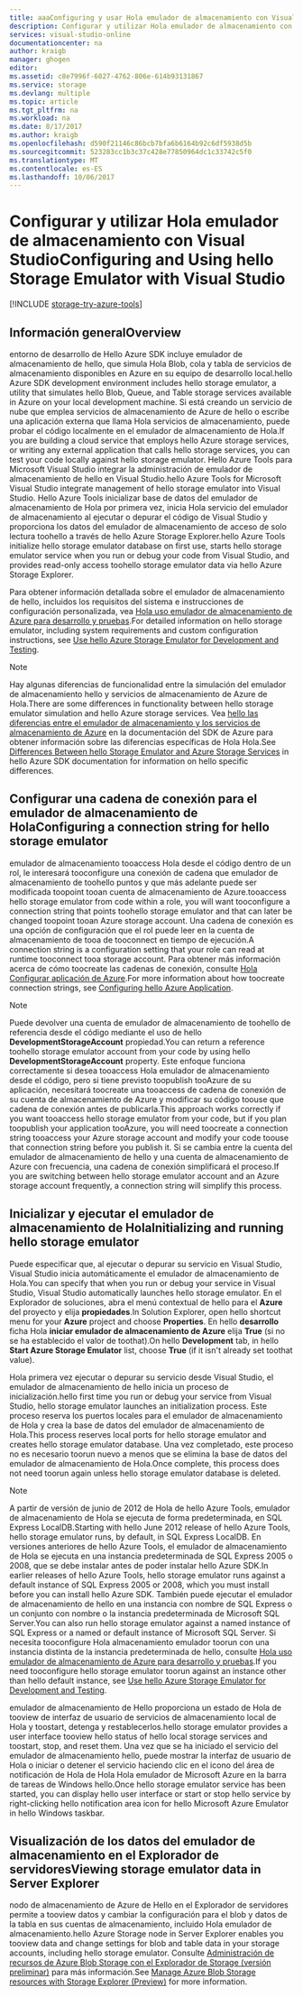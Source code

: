 ```yaml
---
title: aaaConfiguring y usar Hola emulador de almacenamiento con Visual Studio | Documentos de Microsoft
description: Configurar y utilizar Hola emulador de almacenamiento con Visual Studio
services: visual-studio-online
documentationcenter: na
author: kraigb
manager: ghogen
editor: 
ms.assetid: c8e7996f-6027-4762-806e-614b93131867
ms.service: storage
ms.devlang: multiple
ms.topic: article
ms.tgt_pltfrm: na
ms.workload: na
ms.date: 8/17/2017
ms.author: kraigb
ms.openlocfilehash: d590f21146c86bcb7bfa6b6164b92c6df5938d5b
ms.sourcegitcommit: 523283cc1b3c37c428e77850964dc1c33742c5f0
ms.translationtype: MT
ms.contentlocale: es-ES
ms.lasthandoff: 10/06/2017
---
```

# <a name="configuring-and-using-hello-storage-emulator-with-visual-studio"></a><span data-ttu-id="adef1-103">Configurar y utilizar Hola emulador de almacenamiento con Visual Studio</span><span class="sxs-lookup"><span data-stu-id="adef1-103">Configuring and Using hello Storage Emulator with Visual Studio</span></span>
[!INCLUDE [storage-try-azure-tools](../includes/storage-try-azure-tools.md)]

## <a name="overview"></a><span data-ttu-id="adef1-104">Información general</span><span class="sxs-lookup"><span data-stu-id="adef1-104">Overview</span></span>
<span data-ttu-id="adef1-105">entorno de desarrollo de Hello Azure SDK incluye emulador de almacenamiento de hello, que simula Hola Blob, cola y tabla de servicios de almacenamiento disponibles en Azure en su equipo de desarrollo local.</span><span class="sxs-lookup"><span data-stu-id="adef1-105">hello Azure SDK development environment includes hello storage emulator, a utility that simulates hello Blob, Queue, and Table storage services available in Azure on your local development machine.</span></span> <span data-ttu-id="adef1-106">Si está creando un servicio de nube que emplea servicios de almacenamiento de Azure de hello o escribe una aplicación externa que llama Hola servicios de almacenamiento, puede probar el código localmente en el emulador de almacenamiento de Hola.</span><span class="sxs-lookup"><span data-stu-id="adef1-106">If you are building a cloud service that employs hello Azure storage services, or writing any external application that calls hello storage services, you can test your code locally against hello storage emulator.</span></span> <span data-ttu-id="adef1-107">Hello Azure Tools para Microsoft Visual Studio integrar la administración de emulador de almacenamiento de hello en Visual Studio.</span><span class="sxs-lookup"><span data-stu-id="adef1-107">hello Azure Tools for Microsoft Visual Studio integrate management of hello storage emulator into Visual Studio.</span></span> <span data-ttu-id="adef1-108">Hello Azure Tools inicializar base de datos del emulador de almacenamiento de Hola por primera vez, inicia Hola servicio del emulador de almacenamiento al ejecutar o depurar el código de Visual Studio y proporciona los datos del emulador de almacenamiento de acceso de solo lectura toohello a través de hello Azure Storage Explorer.</span><span class="sxs-lookup"><span data-stu-id="adef1-108">hello Azure Tools initialize hello storage emulator database on first use, starts hello storage emulator service when you run or debug your code from Visual Studio, and provides read-only access toohello storage emulator data via hello Azure Storage Explorer.</span></span>

<span data-ttu-id="adef1-109">Para obtener información detallada sobre el emulador de almacenamiento de hello, incluidos los requisitos del sistema e instrucciones de configuración personalizada, vea [Hola uso emulador de almacenamiento de Azure para desarrollo y pruebas](storage/common/storage-use-emulator.md).</span><span class="sxs-lookup"><span data-stu-id="adef1-109">For detailed information on hello storage emulator, including system requirements and custom configuration instructions, see [Use hello Azure Storage Emulator for Development and Testing](storage/common/storage-use-emulator.md).</span></span>

> [!NOTE]
> <span data-ttu-id="adef1-110">Hay algunas diferencias de funcionalidad entre la simulación del emulador de almacenamiento hello y servicios de almacenamiento de Azure de Hola.</span><span class="sxs-lookup"><span data-stu-id="adef1-110">There are some differences in functionality between hello storage emulator simulation and hello Azure storage services.</span></span> <span data-ttu-id="adef1-111">Vea [hello las diferencias entre el emulador de almacenamiento y los servicios de almacenamiento de Azure](storage/common/storage-use-emulator.md) en la documentación del SDK de Azure para obtener información sobre las diferencias específicas de Hola Hola.</span><span class="sxs-lookup"><span data-stu-id="adef1-111">See [Differences Between hello Storage Emulator and Azure Storage Services](storage/common/storage-use-emulator.md) in hello Azure SDK documentation for information on hello specific differences.</span></span>
> 
> 

## <a name="configuring-a-connection-string-for-hello-storage-emulator"></a><span data-ttu-id="adef1-112">Configurar una cadena de conexión para el emulador de almacenamiento de Hola</span><span class="sxs-lookup"><span data-stu-id="adef1-112">Configuring a connection string for hello storage emulator</span></span>
<span data-ttu-id="adef1-113">emulador de almacenamiento tooaccess Hola desde el código dentro de un rol, le interesará tooconfigure una conexión de cadena que emulador de almacenamiento de toohello puntos y que más adelante puede ser modificada toopoint tooan cuenta de almacenamiento de Azure.</span><span class="sxs-lookup"><span data-stu-id="adef1-113">tooaccess hello storage emulator from code within a role, you will want tooconfigure a connection string that points toohello storage emulator and that can later be changed toopoint tooan Azure storage account.</span></span> <span data-ttu-id="adef1-114">Una cadena de conexión es una opción de configuración que el rol puede leer en la cuenta de almacenamiento de tooa de tooconnect en tiempo de ejecución.</span><span class="sxs-lookup"><span data-stu-id="adef1-114">A connection string is a configuration setting that your role can read at runtime tooconnect tooa storage account.</span></span> <span data-ttu-id="adef1-115">Para obtener más información acerca de cómo toocreate las cadenas de conexión, consulte [Hola Configurar aplicación de Azure](https://msdn.microsoft.com/library/azure/2da5d6ce-f74d-45a9-bf6b-b3a60c5ef74e#BK_SettingsPage).</span><span class="sxs-lookup"><span data-stu-id="adef1-115">For more information about how toocreate connection strings, see [Configuring hello Azure Application](https://msdn.microsoft.com/library/azure/2da5d6ce-f74d-45a9-bf6b-b3a60c5ef74e#BK_SettingsPage).</span></span>

> [!NOTE]
> <span data-ttu-id="adef1-116">Puede devolver una cuenta de emulador de almacenamiento de toohello de referencia desde el código mediante el uso de hello **DevelopmentStorageAccount** propiedad.</span><span class="sxs-lookup"><span data-stu-id="adef1-116">You can return a reference toohello storage emulator account from your code by using hello **DevelopmentStorageAccount** property.</span></span> <span data-ttu-id="adef1-117">Este enfoque funciona correctamente si desea tooaccess Hola emulador de almacenamiento desde el código, pero si tiene previsto toopublish tooAzure de su aplicación, necesitará toocreate una tooaccess de cadena de conexión de su cuenta de almacenamiento de Azure y modificar su código toouse que cadena de conexión antes de publicarla.</span><span class="sxs-lookup"><span data-stu-id="adef1-117">This approach works correctly if you want tooaccess hello storage emulator from your code, but if you plan toopublish your application tooAzure, you will need toocreate a connection string tooaccess your Azure storage account and modify your code toouse that connection string before you publish it.</span></span> <span data-ttu-id="adef1-118">Si se cambia entre la cuenta del emulador de almacenamiento de hello y una cuenta de almacenamiento de Azure con frecuencia, una cadena de conexión simplificará el proceso.</span><span class="sxs-lookup"><span data-stu-id="adef1-118">If you are switching between hello storage emulator account and an Azure storage account frequently, a connection string will simplify this process.</span></span>
> 
> 

## <a name="initializing-and-running-hello-storage-emulator"></a><span data-ttu-id="adef1-119">Inicializar y ejecutar el emulador de almacenamiento de Hola</span><span class="sxs-lookup"><span data-stu-id="adef1-119">Initializing and running hello storage emulator</span></span>
<span data-ttu-id="adef1-120">Puede especificar que, al ejecutar o depurar su servicio en Visual Studio, Visual Studio inicia automáticamente el emulador de almacenamiento de Hola.</span><span class="sxs-lookup"><span data-stu-id="adef1-120">You can specify that when you run or debug your service in Visual Studio, Visual Studio automatically launches hello storage emulator.</span></span> <span data-ttu-id="adef1-121">En el Explorador de soluciones, abra el menú contextual de hello para el **Azure** del proyecto y elija **propiedades**.</span><span class="sxs-lookup"><span data-stu-id="adef1-121">In Solution Explorer, open hello shortcut menu for your **Azure** project and choose **Properties**.</span></span> <span data-ttu-id="adef1-122">En hello **desarrollo** ficha Hola **iniciar emulador de almacenamiento de Azure** elija **True** (si no se ha establecido el valor de toothat).</span><span class="sxs-lookup"><span data-stu-id="adef1-122">On hello **Development** tab, in hello **Start Azure Storage Emulator** list, choose **True** (if it isn't already set toothat value).</span></span>

<span data-ttu-id="adef1-123">Hola primera vez ejecutar o depurar su servicio desde Visual Studio, el emulador de almacenamiento de hello inicia un proceso de inicialización.</span><span class="sxs-lookup"><span data-stu-id="adef1-123">hello first time you run or debug your service from Visual Studio, hello storage emulator launches an initialization process.</span></span> <span data-ttu-id="adef1-124">Este proceso reserva los puertos locales para el emulador de almacenamiento de Hola y crea la base de datos del emulador de almacenamiento de Hola.</span><span class="sxs-lookup"><span data-stu-id="adef1-124">This process reserves local ports for hello storage emulator and creates hello storage emulator database.</span></span> <span data-ttu-id="adef1-125">Una vez completado, este proceso no es necesario toorun nuevo a menos que se elimina la base de datos del emulador de almacenamiento de Hola.</span><span class="sxs-lookup"><span data-stu-id="adef1-125">Once complete, this process does not need toorun again unless hello storage emulator database is deleted.</span></span>

> [!NOTE]
> <span data-ttu-id="adef1-126">A partir de versión de junio de 2012 de Hola de hello Azure Tools, emulador de almacenamiento de Hola se ejecuta de forma predeterminada, en SQL Express LocalDB.</span><span class="sxs-lookup"><span data-stu-id="adef1-126">Starting with hello June 2012 release of hello Azure Tools, hello storage emulator runs, by default, in SQL Express LocalDB.</span></span> <span data-ttu-id="adef1-127">En versiones anteriores de hello Azure Tools, el emulador de almacenamiento de Hola se ejecuta en una instancia predeterminada de SQL Express 2005 o 2008, que se debe instalar antes de poder instalar hello Azure SDK.</span><span class="sxs-lookup"><span data-stu-id="adef1-127">In earlier releases of hello Azure Tools, hello storage emulator runs against a default instance of SQL Express 2005 or 2008, which you must install before you can install hello Azure SDK.</span></span> <span data-ttu-id="adef1-128">También puede ejecutar el emulador de almacenamiento de hello en una instancia con nombre de SQL Express o un conjunto con nombre o la instancia predeterminada de Microsoft SQL Server.</span><span class="sxs-lookup"><span data-stu-id="adef1-128">You can also run hello storage emulator against a named instance of SQL Express or a named or default instance of Microsoft SQL Server.</span></span> <span data-ttu-id="adef1-129">Si necesita tooconfigure Hola almacenamiento emulador toorun con una instancia distinta de la instancia predeterminada de hello, consulte [Hola uso emulador de almacenamiento de Azure para desarrollo y pruebas](storage/common/storage-use-emulator.md).</span><span class="sxs-lookup"><span data-stu-id="adef1-129">If you need tooconfigure hello storage emulator toorun against an instance other than hello default instance, see [Use hello Azure Storage Emulator for Development and Testing](storage/common/storage-use-emulator.md).</span></span>
> 
> 

<span data-ttu-id="adef1-130">emulador de almacenamiento de Hello proporciona un estado de Hola de tooview de interfaz de usuario de servicios de almacenamiento local de Hola y toostart, detenga y restablecerlos.</span><span class="sxs-lookup"><span data-stu-id="adef1-130">hello storage emulator provides a user interface tooview hello status of hello local storage services and toostart, stop, and reset them.</span></span> <span data-ttu-id="adef1-131">Una vez que se ha iniciado el servicio del emulador de almacenamiento hello, puede mostrar la interfaz de usuario de Hola o iniciar o detener el servicio haciendo clic en el icono del área de notificación de Hola de Hola Hola emulador de Microsoft Azure en la barra de tareas de Windows hello.</span><span class="sxs-lookup"><span data-stu-id="adef1-131">Once hello storage emulator service has been started, you can display hello user interface or start or stop hello service by right-clicking hello notification area icon for hello Microsoft Azure Emulator in hello Windows taskbar.</span></span>

## <a name="viewing-storage-emulator-data-in-server-explorer"></a><span data-ttu-id="adef1-132">Visualización de los datos del emulador de almacenamiento en el Explorador de servidores</span><span class="sxs-lookup"><span data-stu-id="adef1-132">Viewing storage emulator data in Server Explorer</span></span>
<span data-ttu-id="adef1-133">nodo de almacenamiento de Azure de Hello en el Explorador de servidores permite a tooview datos y cambiar la configuración para el blob y datos de la tabla en sus cuentas de almacenamiento, incluido Hola emulador de almacenamiento.</span><span class="sxs-lookup"><span data-stu-id="adef1-133">hello Azure Storage node in Server Explorer enables you tooview data and change settings for blob and table data in your storage accounts, including hello storage emulator.</span></span> <span data-ttu-id="adef1-134">Consulte [Administración de recursos de Azure Blob Storage con el Explorador de Storage (versión preliminar)](https://docs.microsoft.com/azure/vs-azure-tools-storage-explorer-blobs) para más información.</span><span class="sxs-lookup"><span data-stu-id="adef1-134">See [Manage Azure Blob Storage resources with Storage Explorer (Preview)](https://docs.microsoft.com/azure/vs-azure-tools-storage-explorer-blobs) for more information.</span></span>

